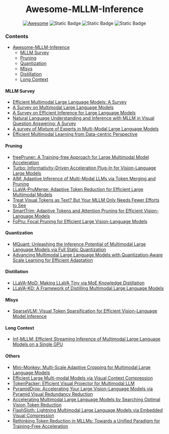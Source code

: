 <h1 align="center">Awesome-MLLM-Inference</h3>

<div align="center">

[![Awesome](https://cdn.rawgit.com/sindresorhus/awesome/d7305f38d29fed78fa85652e3a63e154dd8e8829/media/badge.svg)](https://github.com/sindresorhus/awesome)
![Static Badge](https://img.shields.io/badge/Status-Maintaining-%23ecfc03)
![Static Badge](https://img.shields.io/badge/PRs-Welcome-%23fc2003)
![Static Badge](https://img.shields.io/badge/License-MIT-%23e0ebdf)



</div>

### Contents
- [Awesome-MLLM-Inference](#awesome-mllm-inference)
   - [MLLM Survey](#mllm-survey)
   - [Pruning](#pruning)
   - [Quantization](#quantization)
   - [Mlsys](#mlsys)
   - [Distillation](#distillation)
   - [Long Context](#long-context)


#### MLLM Survey

- [Efficient Multimodal Large Language Models: A Survey](https://arxiv.org/abs/2405.10739)
- [A Survey on Multimodal Large Language Models]()
- [A Survey on Efficient Inference for Large Language Models]()
- [Natural Language Understanding and Inference with MLLM in Visual Question Answering: A Survey](https://arxiv.org/pdf/2411.17558)
- [A survey of Mixture of Experts in Multi-Modal Large Language Models]()
- [Efficient Multimodal Learning from Data-centric Perspective]()


#### Pruning
- [freePruner: A Training-free Approach for Large Multimodal Model Acceleration](https://arxiv.org/abs/2411.15446)
- [Turbo: Informativity-Driven Acceleration Plug-In for Vision-Language Large Models]()
- [AIM: Adaptive Inference of Multi-Modal LLMs via Token Merging and Pruning]()
- [LLaVA-PruMerge: Adaptive Token Reduction for Efficient Large Multimodal Models]()
- [Treat Visual Tokens as Text? But Your MLLM Only Needs Fewer Efforts to See]()
- [SmartTrim: Adaptive Tokens and Attention Pruning for Efficient Vision-Language Models](https://arxiv.org/abs/2305.15033)
- [FoPru: Focal Pruning for Efficient Large Vision-Language Models](https://arxiv.org/abs/2411.14164)


#### Quantization
- [MQuant: Unleashing the Inference Potential of Multimodal Large Language Models via Full Static Quantization]()
- [Advancing Multimodal Large Language Models with Quantization-Aware Scale Learning for Efficient Adaptation]()



#### Distillation
- [LLaVA-MoD: Making LLaVA Tiny via MoE Knowledge Distillation]()
- [LLaVA-KD: A Framework of Distilling Multimodal Large Language Models]()


#### Mlsys
- [SparseVLM: Visual Token Sparsification for Efficient Vision-Language Model Inference]()


#### Long Context
- [Inf-MLLM: Efficient Streaming Inference of Multimodal Large Language Models on a Single GPU](https://arxiv.org/abs/2409.09086)

#### Others
- [Mini-Monkey: Multi-Scale Adaptive Cropping for Multimodal Large Language Models]()
- [Efficient Large Multi-modal Models via Visual Context Compression]()
- [TokenPacker: Efficient Visual Projector for Multimodal LLM]()
- [PyramidDrop: Accelerating Your Large Vision-Language Models via Pyramid Visual Redundancy Reduction]()
- [Accelerating Multimodal Large Language Models by Searching Optimal Vision Token Reduction](https://arxiv.org/abs/2412.00556)
- [FlashSloth: Lightning Multimodal Large Language Models via Embedded Visual Compression](https://arxiv.org/abs/2412.04317)
- [Rethinking Token Reduction in MLLMs: Towards a Unified Paradigm for Training-Free Acceleration](https://arxiv.org/abs/2411.17686)
